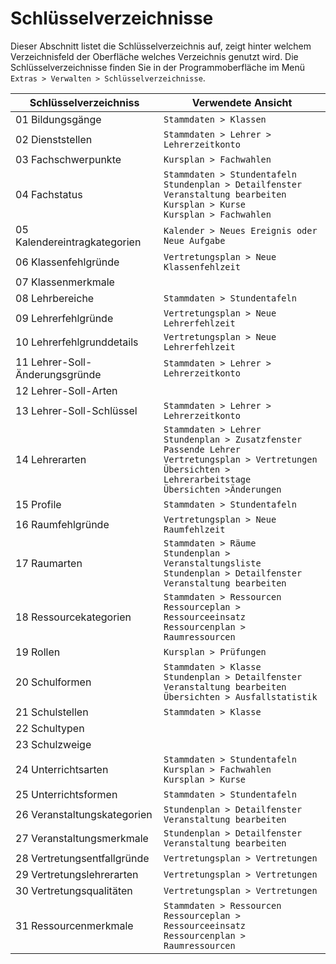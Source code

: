 # Schlüsselverzeichnisse

Dieser Abschnitt listet die Schlüsselverzeichnis auf, zeigt hinter welchem Verzeichnisfeld der Oberfläche welches Verzeichnis genutzt wird. Die Schlüsselverzeichnisse finden Sie in der Programmoberfläche im Menü `Extras > Verwalten > Schlüsselverzeichnisse`.

Schlüsselverzeichniss | Verwendete Ansicht
-|-
01 Bildungsgänge|`Stammdaten > Klassen`
02 Dienststellen| `Stammdaten > Lehrer > Lehrerzeitkonto`
03 Fachschwerpunkte|`Kursplan > Fachwahlen`
04 Fachstatus|`Stammdaten > Stundentafeln` <br> `Stundenplan > Detailfenster Veranstaltung bearbeiten`<br> `Kursplan > Kurse` <br> `Kursplan > Fachwahlen`
05 Kalendereintragkategorien| `Kalender > Neues Ereignis oder Neue Aufgabe`
06 Klassenfehlgründe|`Vertretungsplan > Neue Klassenfehlzeit`
07 Klassenmerkmale|
08 Lehrbereiche|`Stammdaten > Stundentafeln`
09 Lehrerfehlgründe|`Vertretungsplan > Neue Lehrerfehlzeit`
10 Lehrerfehlgrunddetails|`Vertretungsplan > Neue Lehrerfehlzeit`
11 Lehrer-Soll-Änderungsgründe|`Stammdaten > Lehrer > Lehrerzeitkonto`
12 Lehrer-Soll-Arten|
13 Lehrer-Soll-Schlüssel|`Stammdaten > Lehrer > Lehrerzeitkonto`
14 Lehrerarten|`Stammdaten > Lehrer`<br>`Stundenplan > Zusatzfenster Passende Lehrer`<br>`Vertretungsplan > Vertretungen`<br> `Übersichten > Lehrerarbeitstage`<br> `Übersichten >Änderungen`|
15 Profile| `Stammdaten > Stundentafeln`
16 Raumfehlgründe|`Vertretungsplan > Neue Raumfehlzeit`
17 Raumarten|`Stammdaten > Räume`<br> `Stundenplan > Veranstaltungsliste`<br>`Stundenplan > Detailfenster Veranstaltung bearbeiten`
18 Ressourcekategorien|`Stammdaten > Ressourcen`<br>`Ressourceplan > Ressourceeinsatz`<br>`Ressourcenplan > Raumressourcen` 
19 Rollen|`Kursplan > Prüfungen`
20 Schulformen|`Stammdaten > Klasse`<br>`Stundenplan > Detailfenster Veranstaltung bearbeiten`<br> `Übersichten > Ausfallstatistik`
21 Schulstellen|`Stammdaten > Klasse`
22 Schultypen|
23 Schulzweige|
24 Unterrichtsarten|`Stammdaten > Stundentafeln`<br>`Kursplan > Fachwahlen`<br>`Kursplan > Kurse`
25 Unterrichtsformen|`Stammdaten > Stundentafeln`
26 Veranstaltungskategorien|`Stundenplan > Detailfenster Veranstaltung bearbeiten`
27 Veranstaltungsmerkmale|`Stundenplan > Detailfenster Veranstaltung bearbeiten`
28 Vertretungsentfallgründe|`Vertretungsplan > Vertretungen`
29 Vertretungslehrerarten|`Vertretungsplan > Vertretungen`
30 Vertretungsqualitäten|`Vertretungsplan > Vertretungen`
31 Ressourcenmerkmale|`Stammdaten > Ressourcen`<br>`Ressourceplan > Ressourceeinsatz`<br>`Ressourcenplan > Raumressourcen` 
